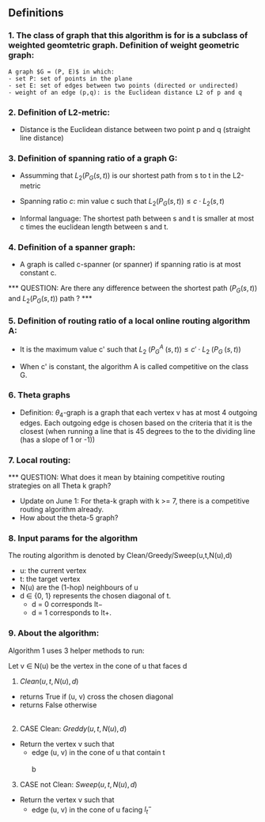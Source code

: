 ## Definitions
### 1. The class of graph that this algorithm is for is a subclass of weighted geomtetric graph. Definition of weight geometric graph: 
   
    A graph $G = (P, E)$ in which: 
    - set P: set of points in the plane
    - set E: set of edges between two points (directed or undirected)
    - weight of an edge (p,q): is the Euclidean distance L2 of p and q

### 2. Definition of L2-metric: 

- Distance is the Euclidean distance between two point p and q (straight line distance)

### 3. Definition of spanning ratio of a graph G: 
- Assumming that $` L_2 (P_G (s, t)) `$ is our shortest path from s to t in the L2-metric

- Spanning ratio $c$: min value c such that $` L_2 (P_G (s, t)) \le c \cdot L_2 (s, t) `$ 

- Informal language: The shortest path between s and t is smaller at most c times the euclidean length between s and t. 

### 4. Definition of a spanner graph: 
- A graph is called c-spanner (or spanner) if spanning ratio is at most constant c. 

*** QUESTION: Are there any difference between the shortest path $` (P_G (s, t)) `$ and $` L_2 (P_G (s, t)) `$ path ? ***

### 5. Definition of routing ratio of a local online routing algorithm A: 
- It is the maximum value c' such that $` L_2 \; (P^A_G \; (s, t)) \le c' \cdot  L_2 \; (P_G \; (s, t))`$

- When c' is  constant, the algorithm A is called competitive on the class G.

### 6. Theta graphs
- Definition: $\theta_{4}$-graph is a graph that each vertex v has at most 4 outgoing edges. Each outgoing edge is chosen based on the criteria that it is the closest (when running a line that is 45 degrees to the to the dividing line (has a slope of 1 or -1))

### 7. Local routing: 

*** QUESTION: 
What does it mean by btaining competitive routing strategies on all Theta k graph? 
- Update on June 1: For theta-k graph with k >= 7, there is a competitive routing algorithm already.
- How about the theta-5 graph?

### 8. Input params for the algorithm 
The routing algorithm is denoted by Clean/Greedy/Sweep(u,t,N(u),d) 
- u: the current vertex 
- t: the target vertex 
- N(u) are the (1-hop) neighbours of u 
- d ∈ {0, 1} represents the chosen diagonal of t. 
    * d = 0 corresponds lt− 
    * d = 1 corresponds to lt+.

### 9. About the algorithm:
Algorithm 1 uses 3 helper methods to run: 

Let v ∈ N(u) be the vertex in the cone of u that faces d

1. $Clean(u,t,N(u),d)$ 
- returns True if (u, v) cross the chosen diagonal
- returns False otherwise
<br><br>

2. CASE Clean: $Greddy(u,t,N(u),d)$
- Return the vertex v such that
    * edge (u, v) in the cone of u that contain t 
<br><br>
b
3. CASE not Clean: $Sweep(u,t,N(u),d)$
- Return the vertex v such that
    * edge (u, v) in the cone of u facing $l_t^-$
<br><br>